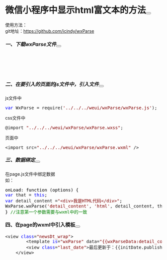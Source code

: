 <div id="cnblogs_post_body" class="blogpost-body blogpost-body-html">
<h1 class="_1RuRku">微信小程序中显示html富文本的方法<button class="cnblogs-toc-button" title="显示目录导航" aria-expanded="false"></button></h1>
<p>使用方法：<br>git地址：<a href="https://link.jianshu.com/?t=https%3A%2F%2Fgithub.com%2Ficindy%2FwxParse" rel="noopener" target="_blank">https://github.com/icindy/wxParse</a></p>
<h5><span style="font-size: 16px">一、下载wxParse文件</span><button class="cnblogs-toc-button" title="显示目录导航" aria-expanded="false"></button></h5>
<p><img src="https://img2018.cnblogs.com/blog/1086124/201911/1086124-20191126155252376-1570953495.png" alt=""></p>
<p>&nbsp;</p>
<p>&nbsp;</p>
<h5><span style="font-size: 16px">二、在要引入的页面的js文件中，引入文件</span><button class="cnblogs-toc-button" title="显示目录导航" aria-expanded="false"></button></h5>
<p>js文件中</p>
<div class="cnblogs_code">
<pre><span style="color: rgba(0, 0, 255, 1)">var</span> WxParse = require(<span style="color: rgba(128, 0, 0, 1)">'</span><span style="color: rgba(128, 0, 0, 1)">../../../weui/wxParse/wxParse.js</span><span style="color: rgba(128, 0, 0, 1)">'</span>);</pre>
</div>
<p>css文件中</p>
<div class="cnblogs_code">
<pre>@import <span style="color: rgba(128, 0, 0, 1)">"</span><span style="color: rgba(128, 0, 0, 1)">../../../weui/wxParse/wxParse.wxss</span><span style="color: rgba(128, 0, 0, 1)">"</span>;</pre>
</div>
<p>页面中</p>
<div class="cnblogs_code">
<pre>&lt;import src=<span style="color: rgba(128, 0, 0, 1)">"</span><span style="color: rgba(128, 0, 0, 1)">../../../weui/wxParse/wxParse.wxml</span><span style="color: rgba(128, 0, 0, 1)">"</span> /&gt;</pre>
</div>
<h5><span style="font-size: 16px">三、数据绑定</span><button class="cnblogs-toc-button" title="显示目录导航" aria-expanded="false"></button></h5>
<p>在page.js文件中绑定数据<br>如：</p>
<div class="cnblogs_code">
<pre><span style="color: rgba(0, 0, 0, 1)">onLoad: function (options) {
</span><span style="color: rgba(0, 0, 255, 1)">var</span> that = <span style="color: rgba(0, 0, 255, 1)">this</span><span style="color: rgba(0, 0, 0, 1)">;
</span><span style="color: rgba(0, 0, 255, 1)">var</span> detail_content =<span style="color: rgba(128, 0, 0, 1)">"</span><span style="color: rgba(128, 0, 0, 1)">&lt;div&gt;我是HTML代码&lt;/div&gt;</span><span style="color: rgba(128, 0, 0, 1)">"</span><span style="color: rgba(0, 0, 0, 1)">;
WxParse.wxParse(</span><span style="color: rgba(128, 0, 0, 1)">'</span><span style="color: rgba(128, 0, 0, 1)">detail_content</span><span style="color: rgba(128, 0, 0, 1)">'</span>, <span style="color: rgba(128, 0, 0, 1)">'</span><span style="color: rgba(128, 0, 0, 1)">html</span><span style="color: rgba(128, 0, 0, 1)">'</span>, detail_content, that, <span style="color: rgba(128, 0, 128, 1)">5</span><span style="color: rgba(0, 0, 0, 1)">);
} </span><span style="color: rgba(0, 128, 0, 1)">//</span><span style="color: rgba(0, 128, 0, 1)">注意第一个参数需要与wxml中的一致</span></pre>
</div>
<h4><span style="font-size: 16px">四、在page的wxml中引入模板</span><button class="cnblogs-toc-button" title="显示目录导航" aria-expanded="false"></button></h4>
<div class="cnblogs_code">
<pre>&lt;view <span style="color: rgba(0, 0, 255, 1)">class</span>=<span style="color: rgba(128, 0, 0, 1)">"</span><span style="color: rgba(128, 0, 0, 1)">newsDt_wrap</span><span style="color: rgba(128, 0, 0, 1)">"</span>&gt;
        &lt;template <span style="color: rgba(0, 0, 255, 1)">is</span>=<span style="color: rgba(128, 0, 0, 1)">"</span><span style="color: rgba(128, 0, 0, 1)">wxParse</span><span style="color: rgba(128, 0, 0, 1)">"</span> data=<span style="color: rgba(128, 0, 0, 1)">"</span><span style="color: rgba(128, 0, 0, 1)">{{wxParseData:detail_content.nodes}}</span><span style="color: rgba(128, 0, 0, 1)">"</span> /&gt;
        &lt;view <span style="color: rgba(0, 0, 255, 1)">class</span>=<span style="color: rgba(128, 0, 0, 1)">"</span><span style="color: rgba(128, 0, 0, 1)">last_date</span><span style="color: rgba(128, 0, 0, 1)">"</span>&gt;最后更新于：{{initDate.publish_time}}&lt;/view&gt;
    &lt;/view&gt;</pre>
</div>
<p>&nbsp;</p>
</div>
